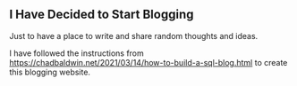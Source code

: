 ## I Have Decided to Start Blogging

Just to have a place to write and share random thoughts and ideas. 

I have followed the instructions from https://chadbaldwin.net/2021/03/14/how-to-build-a-sql-blog.html to create this blogging website. 
